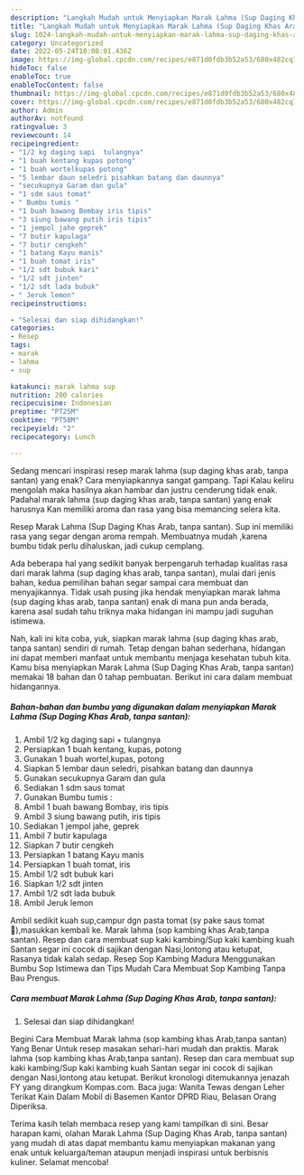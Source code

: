 ```yaml
---
description: "Langkah Mudah untuk Menyiapkan Marak Lahma (Sup Daging Khas Arab, tanpa santan), Menggugah Selera"
title: "Langkah Mudah untuk Menyiapkan Marak Lahma (Sup Daging Khas Arab, tanpa santan), Menggugah Selera"
slug: 1024-langkah-mudah-untuk-menyiapkan-marak-lahma-sup-daging-khas-arab-tanpa-santan-menggugah-selera
category: Uncategorized
date: 2022-05-24T10:08:01.436Z
image: https://img-global.cpcdn.com/recipes/e871d0fdb3b52a53/680x482cq70/marak-lahma-sup-daging-khas-arab-tanpa-santan-foto-resep-utama.jpg
hideToc: false
enableToc: true
enableTocContent: false
thumbnail: https://img-global.cpcdn.com/recipes/e871d0fdb3b52a53/680x482cq70/marak-lahma-sup-daging-khas-arab-tanpa-santan-foto-resep-utama.jpg
cover: https://img-global.cpcdn.com/recipes/e871d0fdb3b52a53/680x482cq70/marak-lahma-sup-daging-khas-arab-tanpa-santan-foto-resep-utama.jpg
author: Admin
authorAv: notfound
ratingvalue: 3
reviewcount: 14
recipeingredient:
- "1/2 kg daging sapi  tulangnya"
- "1 buah kentang kupas potong"
- "1 buah wortelkupas potong"
- "5 lembar daun seledri pisahkan batang dan daunnya"
- "secukupnya Garam dan gula"
- "1 sdm saus tomat"
- " Bumbu tumis "
- "1 buah bawang Bombay iris tipis"
- "3 siung bawang putih iris tipis"
- "1 jempol jahe geprek"
- "7 butir kapulaga"
- "7 butir cengkeh"
- "1 batang Kayu manis"
- "1 buah tomat iris"
- "1/2 sdt bubuk kari"
- "1/2 sdt jinten"
- "1/2 sdt lada bubuk"
- " Jeruk lemon"
recipeinstructions:

- "Selesai dan siap dihidangkan!"
categories:
- Resep
tags:
- marak
- lahma
- sup

katakunci: marak lahma sup 
nutrition: 200 calories
recipecuisine: Indonesian
preptime: "PT25M"
cooktime: "PT58M"
recipeyield: "2"
recipecategory: Lunch

---
```



Sedang mencari inspirasi resep marak lahma (sup daging khas arab, tanpa santan) yang enak? Cara menyiapkannya sangat gampang. Tapi Kalau keliru mengolah maka hasilnya akan hambar dan justru cenderung tidak enak. Padahal marak lahma (sup daging khas arab, tanpa santan) yang enak harusnya Kan memiliki aroma dan rasa yang bisa memancing selera kita.


Resep Marak Lahma (Sup Daging Khas Arab, tanpa santan). Sup ini memiliki rasa yang segar dengan aroma rempah. Membuatnya mudah ,karena bumbu tidak perlu dihaluskan, jadi cukup cemplang.

Ada beberapa hal yang sedikit banyak berpengaruh terhadap kualitas rasa dari marak lahma (sup daging khas arab, tanpa santan), mulai dari jenis bahan, kedua pemilihan bahan segar sampai cara membuat dan menyajikannya. Tidak usah pusing jika hendak menyiapkan marak lahma (sup daging khas arab, tanpa santan) enak di mana pun anda berada, karena asal sudah tahu triknya maka hidangan ini mampu jadi suguhan istimewa.


Nah, kali ini kita coba, yuk, siapkan marak lahma (sup daging khas arab, tanpa santan) sendiri di rumah. Tetap dengan bahan sederhana, hidangan ini dapat memberi manfaat untuk membantu menjaga kesehatan tubuh kita. Kamu bisa menyiapkan Marak Lahma (Sup Daging Khas Arab, tanpa santan) memakai 18 bahan dan 0 tahap pembuatan. Berikut ini cara dalam membuat hidangannya.

<!--inarticleads1-->

##### Bahan-bahan dan bumbu yang digunakan dalam menyiapkan Marak Lahma (Sup Daging Khas Arab, tanpa santan):

1. Ambil 1/2 kg daging sapi + tulangnya
1. Persiapkan 1 buah kentang, kupas, potong
1. Gunakan 1 buah wortel,kupas, potong
1. Siapkan 5 lembar daun seledri, pisahkan batang dan daunnya
1. Gunakan secukupnya Garam dan gula
1. Sediakan 1 sdm saus tomat
1. Gunakan  Bumbu tumis :
1. Ambil 1 buah bawang Bombay, iris tipis
1. Ambil 3 siung bawang putih, iris tipis
1. Sediakan 1 jempol jahe, geprek
1. Ambil 7 butir kapulaga
1. Siapkan 7 butir cengkeh
1. Persiapkan 1 batang Kayu manis
1. Persiapkan 1 buah tomat, iris
1. Ambil 1/2 sdt bubuk kari
1. Siapkan 1/2 sdt jinten
1. Ambil 1/2 sdt lada bubuk
1. Ambil  Jeruk lemon


Ambil sedikit kuah sup,campur dgn pasta tomat (sy pake saus tomat🙈),masukkan kembali ke. Marak lahma (sop kambing khas Arab,tanpa santan). Resep dan cara membuat sup kaki kambing/Sup kaki kambing kuah Santan segar ini cocok di sajikan dengan Nasi,lontong atau ketupat, Rasanya tidak kalah sedap. Resep Sop Kambing Madura Menggunakan Bumbu Sop Istimewa dan Tips Mudah Cara Membuat Sop Kambing Tanpa Bau Prengus. 

<!--inarticleads2-->

##### Cara membuat Marak Lahma (Sup Daging Khas Arab, tanpa santan):


1. Selesai dan siap dihidangkan!

Begini Cara Membuat Marak lahma (sop kambing khas Arab,tanpa santan) Yang Benar Untuk resep masakan sehari-hari mudah dan praktis. Marak lahma (sop kambing khas Arab,tanpa santan). Resep dan cara membuat sup kaki kambing/Sup kaki kambing kuah Santan segar ini cocok di sajikan dengan Nasi,lontong atau ketupat. Berikut kronologi ditemukannya jenazah FY yang dirangkum Kompas.com. Baca juga: Wanita Tewas dengan Leher Terikat Kain Dalam Mobil di Basemen Kantor DPRD Riau, Belasan Orang Diperiksa. 

Terima kasih telah membaca resep yang kami tampilkan di sini. Besar harapan kami, olahan Marak Lahma (Sup Daging Khas Arab, tanpa santan) yang mudah di atas dapat membantu kamu menyiapkan makanan yang enak untuk keluarga/teman ataupun menjadi inspirasi untuk berbisnis kuliner. Selamat mencoba!
